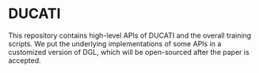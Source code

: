 # DUCATI

This repository contains high-level APIs of DUCATI and the overall training scripts.
We put the underlying implementations of some APIs in a customized version of DGL, which will be open-sourced after the paper is accepted.
